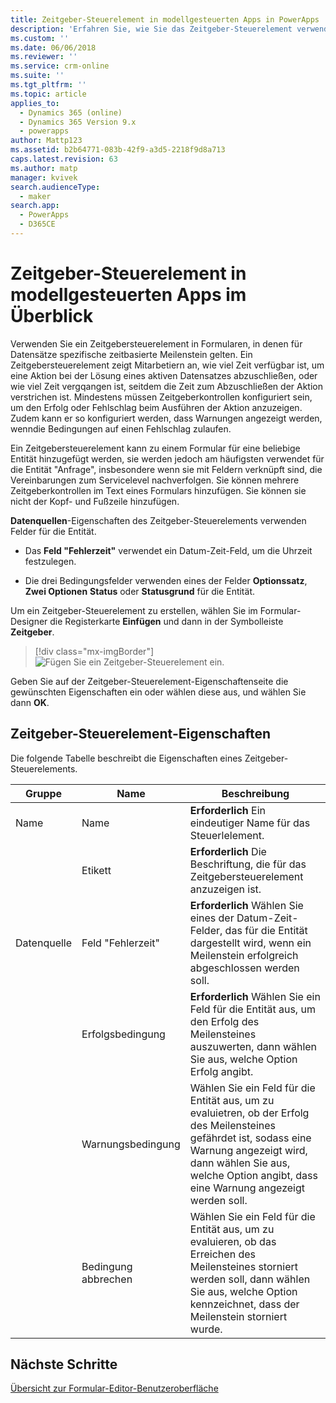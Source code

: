 ```yaml
---
title: Zeitgeber-Steuerelement in modellgesteuerten Apps in PowerApps | MicrosoftDocs
description: 'Erfahren Sie, wie Sie das Zeitgeber-Steuerelement verwenden können'
ms.custom: ''
ms.date: 06/06/2018
ms.reviewer: ''
ms.service: crm-online
ms.suite: ''
ms.tgt_pltfrm: ''
ms.topic: article
applies_to:
  - Dynamics 365 (online)
  - Dynamics 365 Version 9.x
  - powerapps
author: Mattp123
ms.assetid: b2b64771-083b-42f9-a3d5-2218f9d8a713
caps.latest.revision: 63
ms.author: matp
manager: kvivek
search.audienceType:
  - maker
search.app:
  - PowerApps
  - D365CE
---
```

# <a name="model-driven-app-timer-control-overview"></a>Zeitgeber-Steuerelement in modellgesteuerten Apps im Überblick

 Verwenden Sie ein Zeitgebersteuerelement in Formularen, in denen für Datensätze spezifische zeitbasierte Meilenstein gelten. Ein Zeitgebersteuerelement zeigt Mitarbetiern an, wie viel Zeit verfügbar ist, um eine Aktion bei der Lösung eines aktiven Datensatzes abzuschließen, oder wie viel Zeit vergqangen ist, seitdem die Zeit zum Abzuschließen der Aktion verstrichen ist. Mindestens müssen Zeitgeberkontrollen konfiguriert sein, um den Erfolg oder Fehlschlag beim Ausführen der Aktion anzuzeigen. Zudem kann er so konfiguriert werden, dass Warnungen angezeigt werden, wenndie Bedingungen auf einen Fehlschlag zulaufen.  
  
 Ein Zeitgebersteuerelement kann zu einem Formular für eine beliebige Entität hinzugefügt werden, sie werden jedoch am häufigsten verwendet für die Entität "Anfrage", insbesondere wenn sie mit Feldern verknüpft sind, die Vereinbarungen zum Servicelevel nachverfolgen. Sie können mehrere Zeitgeberkontrollen im Text eines Formulars hinzufügen. Sie können sie nicht der Kopf- und Fußzeile hinzufügen.  
  
 **Datenquellen**-Eigenschaften des Zeitgeber-Steuerelements verwenden Felder für die Entität.  
  
-   Das **Feld "Fehlerzeit"** verwendet ein Datum-Zeit-Feld, um die Uhrzeit festzulegen.  
  
-   Die drei Bedingungsfelder verwenden eines der Felder **Optionssatz**, **Zwei Optionen** **Status** oder **Statusgrund** für die Entität.  

Um ein Zeitgeber-Steuerelement zu erstellen, wählen Sie im Formular-Designer die Registerkarte **Einfügen** und dann in der Symbolleiste **Zeitgeber**. 

  > [!div class="mx-imgBorder"] 
  > ![Fügen Sie ein Zeitgeber-Steuerelement ein.](media/insert-timer-control.png)

Geben Sie auf der Zeitgeber-Steuerelement-Eigenschaftenseite die gewünschten Eigenschaften ein oder wählen diese aus, und wählen Sie dann **OK**. 

  
<a name="BKMK_TimerControlProperties"></a>   

## <a name="timer-control-properties"></a>Zeitgeber-Steuerelement-Eigenschaften  
 Die folgende Tabelle beschreibt die Eigenschaften eines Zeitgeber-Steuerelements.  
  
|Gruppe|Name|Beschreibung|  
|-----------|----------|-----------------|  
|Name|Name|**Erforderlich** Ein eindeutiger Name für das Steuerlelement.|  
||Etikett|**Erforderlich** Die Beschriftung, die für das Zeitgebersteuerelement anzuzeigen ist.|  
|Datenquelle|Feld "Fehlerzeit"|**Erforderlich** Wählen Sie eines der Datum-Zeit-Felder, das für die Entität dargestellt wird, wenn ein Meilenstein erfolgreich abgeschlossen werden soll.|  
||Erfolgsbedingung|**Erforderlich** Wählen Sie ein Feld für die Entität aus, um den Erfolg des Meilensteines auszuwerten, dann wählen Sie aus, welche Option Erfolg angibt.|  
||Warnungsbedingung|Wählen Sie ein Feld für die Entität aus, um zu evaluietren, ob der Erfolg des Meilensteines gefährdet ist, sodass eine Warnung angezeigt wird, dann wählen Sie aus, welche Option angibt, dass eine Warnung angezeigt werden soll.|  
||Bedingung abbrechen|Wählen Sie ein Feld für die Entität aus, um zu evaluieren, ob das Erreichen des Meilensteines storniert werden soll, dann wählen Sie aus, welche Option kennzeichnet, dass der Meilenstein storniert wurde.|  

## <a name="next-steps"></a>Nächste Schritte

[Übersicht zur Formular-Editor-Benutzeroberfläche](form-editor-user-interface-legacy.md)
